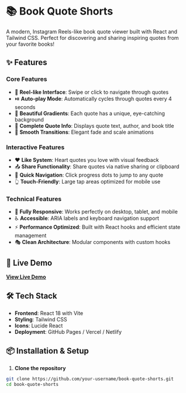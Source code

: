 # 📚 Book Quote Shorts

A modern, Instagram Reels-like book quote viewer built with React and Tailwind CSS. Perfect for discovering and sharing inspiring quotes from your favorite books!

## ✨ Features

### Core Features
- 📱 **Reel-like Interface**: Swipe or click to navigate through quotes
- ⏯️ **Auto-play Mode**: Automatically cycles through quotes every 4 seconds  
- 🎨 **Beautiful Gradients**: Each quote has a unique, eye-catching background
- 📖 **Complete Quote Info**: Displays quote text, author, and book title
- 🔄 **Smooth Transitions**: Elegant fade and scale animations

### Interactive Features
- ❤️ **Like System**: Heart quotes you love with visual feedback
- 📤 **Share Functionality**: Share quotes via native sharing or clipboard
- 🎯 **Quick Navigation**: Click progress dots to jump to any quote
- 👆 **Touch-Friendly**: Large tap areas optimized for mobile use

### Technical Features
- 📱 **Fully Responsive**: Works perfectly on desktop, tablet, and mobile
- ♿ **Accessible**: ARIA labels and keyboard navigation support
- ⚡ **Performance Optimized**: Built with React hooks and efficient state management
- 🎭 **Clean Architecture**: Modular components with custom hooks

## 🚀 Live Demo

**[View Live Demo](https://your-username.github.io/book-quote-shorts/)**

## 🛠️ Tech Stack

- **Frontend**: React 18 with Vite
- **Styling**: Tailwind CSS
- **Icons**: Lucide React
- **Deployment**: GitHub Pages / Vercel / Netlify

## 📦 Installation & Setup

1. **Clone the repository**
```bash
git clone https://github.com/your-username/book-quote-shorts.git
cd book-quote-shorts